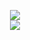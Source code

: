 <p align="center">
  <img src="https://github-readme-stats.vercel.app/api?username=gandalf-the-lonesome&show_icons=true&theme=holi&hide=issues,contribs" />
  <br>
  <img src="https://github-readme-stats.vercel.app/api/top-langs/?username=gandalf-the-lonesome&hide_progress=true&theme=holi" />
</p>

